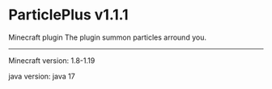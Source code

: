 # ParticlePlus v1.1.1
Minecraft plugin
The plugin summon particles arround you.

---------------------------------------

Minecraft version:
1.8-1.19

java version: 
java 17
